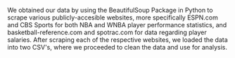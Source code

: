 We obtained our data by using the BeautifulSoup Package in Python to scrape various publicly-accesible websites, more specifically ESPN.com and CBS Sports
for both NBA and WNBA player performance statistics, and basketball-reference.com and spotrac.com for data regarding player salaries. After scraping each 
of the respective websites, we loaded the data into two CSV's, where we proceeded to clean the data and use for analysis.
